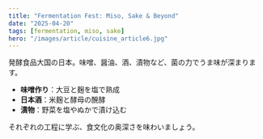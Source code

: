 ```yaml
---
title: "Fermentation Fest: Miso, Sake & Beyond"
date: "2025-04-20"
tags: [fermentation, miso, sake]
hero: "/images/article/cuisine_article6.jpg"
---
```


発酵食品大国の日本。味噌、醤油、酒、漬物など、菌の力でうま味が深まります。

- **味噌作り**：大豆と麹を塩で熟成  
- **日本酒**：米麹と酵母の醗酵  
- **漬物**：野菜を塩やぬかで漬け込む  

それぞれの工程に学ぶ、食文化の奥深さを味わいましょう。
